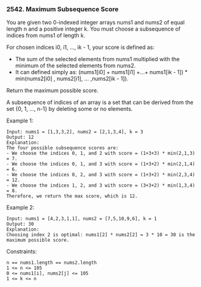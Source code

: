 ### 2542. Maximum Subsequence Score

You are given two 0-indexed integer arrays nums1 and nums2 of equal length n and a positive integer k. You must choose a subsequence of indices from nums1 of length k.

For chosen indices i0, i1, ..., ik - 1, your score is defined as:

*    The sum of the selected elements from nums1 multiplied with the minimum of the selected elements from nums2.
*    It can defined simply as: (nums1[i0] + nums1[i1] +...+ nums1[ik - 1]) * min(nums2[i0] , nums2[i1], ... ,nums2[ik - 1]).

Return the maximum possible score.

A subsequence of indices of an array is a set that can be derived from the set {0, 1, ..., n-1} by deleting some or no elements.



Example 1:

    Input: nums1 = [1,3,3,2], nums2 = [2,1,3,4], k = 3
    Output: 12
    Explanation:
    The four possible subsequence scores are:
    - We choose the indices 0, 1, and 2 with score = (1+3+3) * min(2,1,3) = 7.
    - We choose the indices 0, 1, and 3 with score = (1+3+2) * min(2,1,4) = 6.
    - We choose the indices 0, 2, and 3 with score = (1+3+2) * min(2,3,4) = 12.
    - We choose the indices 1, 2, and 3 with score = (3+3+2) * min(1,3,4) = 8.
    Therefore, we return the max score, which is 12.

Example 2:

    Input: nums1 = [4,2,3,1,1], nums2 = [7,5,10,9,6], k = 1
    Output: 30
    Explanation:
    Choosing index 2 is optimal: nums1[2] * nums2[2] = 3 * 10 = 30 is the maximum possible score.



Constraints:

    n == nums1.length == nums2.length
    1 <= n <= 105
    0 <= nums1[i], nums2[j] <= 105
    1 <= k <= n
